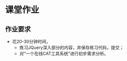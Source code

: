 课堂作业
========
作业要求
-------
- 花20-30分钟时间，
  - 练习JQuery深入部分的内容，并保存练习代码，提交；
  - 对“一个在线CAT工具系统”进行初步需求分析。
